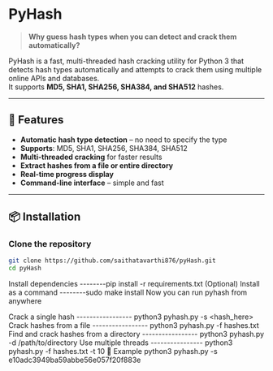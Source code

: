 # PyHash

> **Why guess hash types when you can detect and crack them automatically?**

PyHash is a fast, multi-threaded hash cracking utility for Python 3 that detects hash types automatically and attempts to crack them using multiple online APIs and databases.  
It supports **MD5, SHA1, SHA256, SHA384, and SHA512** hashes.

---

## 🚀 Features
- **Automatic hash type detection** – no need to specify the type
- **Supports**: MD5, SHA1, SHA256, SHA384, SHA512
- **Multi-threaded cracking** for faster results
- **Extract hashes from a file or entire directory**
- **Real-time progress display**
- **Command-line interface** – simple and fast

---

## 📦 Installation

### Clone the repository
```bash
git clone https://github.com/saithatavarthi876/pyHash.git
cd pyHash
```
Install dependencies
--------pip install -r requirements.txt
(Optional) Install as a command
--------sudo make install
Now you can run pyhash from anywhere



Crack a single hash
----------------- python3 pyhash.py -s <hash_here>
Crack hashes from a file
----------------- python3 pyhash.py -f hashes.txt
Find and crack hashes from a directory
----------------- python3 pyhash.py -d /path/to/directory
Use multiple threads
---------------- python3 pyhash.py -f hashes.txt -t 10
📌 Example
python3 pyhash.py -s e10adc3949ba59abbe56e057f20f883e
